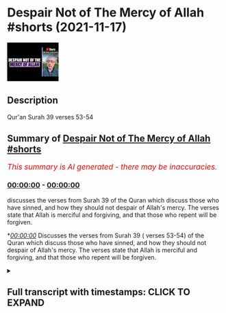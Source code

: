 # Despair Not of The Mercy of Allah #shorts (2021-11-17)

![alt Despair Not of The Mercy of Allah #shorts](fhrd0ZAoixo.jpg "Despair Not of The Mercy of Allah #shorts")

## Description

Qur'an Surah 39 verses 53-54

## Summary of [Despair Not of The Mercy of Allah #shorts](https://www.youtube.com/watch?v=fhrd0ZAoixo)


*<span style="color:red; font-size:125%">This summary is AI generated - there may be inaccuracies</span>. [](/)*

### [00:00:00](https://www.youtube.com/watch?v=fhrd0ZAoixo&t=0) - [00:00:00](https://www.youtube.com/watch?v=fhrd0ZAoixo&t=0)

 discusses the verses from Surah 39 of the Quran which discuss those who have sinned, and how they should not despair of Allah's mercy. The verses state that Allah is merciful and forgiving, and that those who repent will be forgiven.

**[00:00:00](https://www.youtube.com/watch?v=fhrd0ZAoixo&t=0)* Discusses the verses from Surah 39 ( verses 53-54) of the Quran which discuss those who have sinned, and how they should not despair of Allah's mercy. The verses state that Allah is merciful and forgiving, and that those who repent will be forgiven.

<details><summary><h2>Full transcript with timestamps: CLICK TO EXPAND</h2></summary>

[0:00:00](https://youtu.be/fhrd0ZAoixo?t=0) god says in his book  
[0:00:02](https://youtu.be/fhrd0ZAoixo?t=2) say o my servants who have transgressed  
[0:00:06](https://youtu.be/fhrd0ZAoixo?t=6) against their souls  
[0:00:07](https://youtu.be/fhrd0ZAoixo?t=7) despair not of the mercy of allah for  
[0:00:11](https://youtu.be/fhrd0ZAoixo?t=11) allah forgives all sins for he is oft  
[0:00:14](https://youtu.be/fhrd0ZAoixo?t=14) forgiving most merciful  
[0:00:17](https://youtu.be/fhrd0ZAoixo?t=17) turn ye to your lord in repentance and  
[0:00:20](https://youtu.be/fhrd0ZAoixo?t=20) bow to his will before the penalty comes  
[0:00:24](https://youtu.be/fhrd0ZAoixo?t=24) on you  
[0:00:25](https://youtu.be/fhrd0ZAoixo?t=25) after that ye shall not be helped  
[0:00:29](https://youtu.be/fhrd0ZAoixo?t=29) some surah 39 versus 53 and 54.  

</details>
